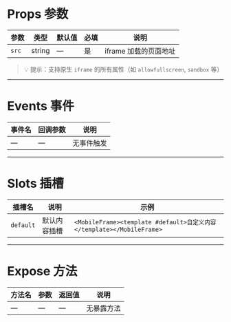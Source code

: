 # Props 参数

| 参数  | 类型   | 默认值 | 必填 | 说明         |
|-----|------|------|----|------------|
| `src` | string | —    | 是  | iframe 加载的页面地址 |

> 💡 提示：支持原生 `iframe` 的所有属性（如 `allowfullscreen`, `sandbox` 等）

---

# Events 事件

| 事件名 | 回调参数 | 说明 |
|------|------|----|
| —    | —    | 无事件触发 |

---

# Slots 插槽

| 插槽名 | 说明 | 示例 |
|------|----|----|
| `default` | 默认内容插槽 | `<MobileFrame><template #default>自定义内容</template></MobileFrame>` |

---

# Expose 方法

| 方法名 | 参数 | 返回值 | 说明 |
|------|----|-----|----|
| —    | —  | —   | 无暴露方法 |